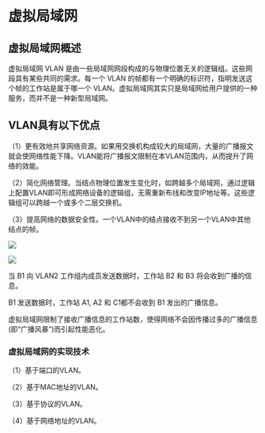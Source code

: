 # 虚拟局域网

## 虚拟局域网概述

虚拟局域网 VLAN 是由一些局域网网段构成的与物理位置无关的逻辑组。这些网段具有某些共同的需求。每一个 VLAN 的帧都有一个明确的标识符，指明发送这个帧的工作站是属于哪一个 VLAN。虚拟局域网其实只是局域网给用户提供的一种服务，而并不是一种新型局域网。

## VLAN具有以下优点

（1）更有效地共享网络资源。如果用交换机构成较大的局域网，大量的广播报文就会使网络性能下降。VLAN能将广播报文限制在本VLAN范围内，从而提升了网络的效能。

（2）简化网络管理。当结点物理位置发生变化时，如跨越多个局域网，通过逻辑上配置VLAN即可形成网络设备的逻辑组，无需重新布线和改变IP地址等。这些逻辑组可以跨越一个或多个二层交换机。

（3）提高网络的数据安全性。一个VLAN中的结点接收不到另一个VLAN中其他结点的帧。



![](https://img1.zlogs.net/19/20191105233017.png)





![](https://img1.zlogs.net/19/20191105233052.png)



当 B1 向 VLAN2 工作组内成员发送数据时，工作站 B2 和 B3 将会收到广播的信息。

B1 发送数据时，工作站 A1, A2 和 C1都不会收到 B1 发出的广播信息。 

虚拟局域网限制了接收广播信息的工作站数，使得网络不会因传播过多的广播信息(即“广播风暴”)而引起性能恶化。 



### 虚拟局域网的实现技术

（1）基于端口的VLAN。

（2）基于MAC地址的VLAN。

（3）基于协议的VLAN。

（4）基于网络地址的VLAN。































